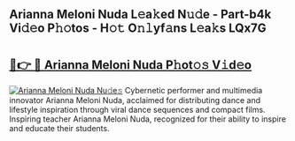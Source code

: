 ## Arianna Meloni Nuda L𝚎a𝚔ed N𝚞𝚍e - Part-b4k Vi𝚍𝚎o P𝚑𝚘tos - H𝚘𝚝 O𝚗𝚕yf𝚊ns L𝚎a𝚔s LQx7G

# <h2><a href="http://kfcr7w.oniu.top/?m=Arianna+Meloni+Nuda">🔗👉 🔴 Arianna Meloni Nuda P𝚑ot𝚘𝚜 V𝚒d𝚎o</a></h2>

[![Arianna Meloni Nuda Nu𝚍e𝚜](https://i.imgur.com/0qMVB7G.gif)](http://kfcr7w.oniu.top/?m=Arianna+Meloni+Nuda)
Cybernetic performer and multimedia innovator Arianna Meloni Nuda, acclaimed for distributing dance and lifestyle inspiration through viral dance sequences and compact films. Inspiring teacher Arianna Meloni Nuda, recognized for their ability to inspire and educate their students.  
